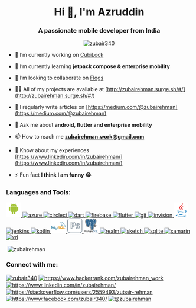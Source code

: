 <h1 align="center">Hi 👋, I'm Azruddin</h1>
<h3 align="center">A passionate mobile developer from India</h3>

<p align="center"> <a href="https://twitter.com/zubair340" target="blank"><img src="https://img.shields.io/twitter/follow/zubair340?logo=twitter&style=for-the-badge" alt="zubair340" /></a> </p>

- 🔭 I’m currently working on [CubiLock](https://https://qubainfotech.com//)

- 🌱 I’m currently learning **jetpack compose & enterprise mobility**

- 👯 I’m looking to collaborate on [Flogs](https://github.com/zubairehman/Flogs)

- 👨‍💻 All of my projects are available at [http://zubairehman.surge.sh/#/](http://zubairehman.surge.sh/#/)

- 📝 I regularly write articles on [https://medium.com/@zubairehman](https://medium.com/@zubairehman)

- 💬 Ask me about **android, flutter and enterprise mobility**

- 📫 How to reach me **zubairehman.work@gmail.com**

- 📄 Know about my experiences [https://www.linkedin.com/in/zubairehman/](https://www.linkedin.com/in/zubairehman/)

- ⚡ Fun fact **I think I am funny 😂**

<h3 align="left">Languages and Tools:</h3>
<p align="left"> <a href="https://developer.android.com" target="_blank"> <img src="https://raw.githubusercontent.com/devicons/devicon/master/icons/android/android-original-wordmark.svg" alt="android" width="40" height="40"/> </a> <a href="https://azure.microsoft.com/en-in/" target="_blank"> <img src="https://www.vectorlogo.zone/logos/microsoft_azure/microsoft_azure-icon.svg" alt="azure" width="40" height="40"/> </a> <a href="https://circleci.com" target="_blank"> <img src="https://www.vectorlogo.zone/logos/circleci/circleci-icon.svg" alt="circleci" width="40" height="40"/> </a> <a href="https://dart.dev" target="_blank"> <img src="https://www.vectorlogo.zone/logos/dartlang/dartlang-icon.svg" alt="dart" width="40" height="40"/> </a> <a href="https://firebase.google.com/" target="_blank"> <img src="https://www.vectorlogo.zone/logos/firebase/firebase-icon.svg" alt="firebase" width="40" height="40"/> </a> <a href="https://flutter.dev" target="_blank"> <img src="https://www.vectorlogo.zone/logos/flutterio/flutterio-icon.svg" alt="flutter" width="40" height="40"/> </a> <a href="https://git-scm.com/" target="_blank"> <img src="https://www.vectorlogo.zone/logos/git-scm/git-scm-icon.svg" alt="git" width="40" height="40"/> </a> <a href="https://www.invisionapp.com/" target="_blank"> <img src="https://www.vectorlogo.zone/logos/invisionapp/invisionapp-icon.svg" alt="invision" width="40" height="40"/> </a> <a href="https://www.java.com" target="_blank"> <img src="https://raw.githubusercontent.com/devicons/devicon/master/icons/java/java-original.svg" alt="java" width="40" height="40"/> </a> <a href="https://www.jenkins.io" target="_blank"> <img src="https://www.vectorlogo.zone/logos/jenkins/jenkins-icon.svg" alt="jenkins" width="40" height="40"/> </a> <a href="https://kotlinlang.org" target="_blank"> <img src="https://www.vectorlogo.zone/logos/kotlinlang/kotlinlang-icon.svg" alt="kotlin" width="40" height="40"/> </a> <a href="https://www.mysql.com/" target="_blank"> <img src="https://raw.githubusercontent.com/devicons/devicon/master/icons/mysql/mysql-original-wordmark.svg" alt="mysql" width="40" height="40"/> </a> <a href="https://www.photoshop.com/en" target="_blank"> <img src="https://raw.githubusercontent.com/devicons/devicon/master/icons/photoshop/photoshop-line.svg" alt="photoshop" width="40" height="40"/> </a> <a href="https://www.postgresql.org" target="_blank"> <img src="https://raw.githubusercontent.com/devicons/devicon/master/icons/postgresql/postgresql-original-wordmark.svg" alt="postgresql" width="40" height="40"/> </a> <a href="https://realm.io/" target="_blank"> <img src="https://raw.githubusercontent.com/bestofjs/bestofjs-webui/8665e8c267a0215f3159df28b33c365198101df5/public/logos/realm.svg" alt="realm" width="40" height="40"/> </a> <a href="https://www.sketch.com/" target="_blank"> <img src="https://www.vectorlogo.zone/logos/sketchapp/sketchapp-icon.svg" alt="sketch" width="40" height="40"/> </a> <a href="https://www.sqlite.org/" target="_blank"> <img src="https://www.vectorlogo.zone/logos/sqlite/sqlite-icon.svg" alt="sqlite" width="40" height="40"/> </a> <a href="https://dotnet.microsoft.com/apps/xamarin" target="_blank"> <img src="https://raw.githubusercontent.com/detain/svg-logos/780f25886640cef088af994181646db2f6b1a3f8/svg/xamarin.svg" alt="xamarin" width="40" height="40"/> </a> <a href="https://www.adobe.com/products/xd.html" target="_blank"> <img src="https://cdn.worldvectorlogo.com/logos/adobe-xd.svg" alt="xd" width="40" height="40"/> </a> </p>

<p>&nbsp;<img align="center" src="https://github-readme-stats.vercel.app/api?username=zubairehman&show_icons=true&locale=en" alt="zubairehman" /></p>
<h3 align="left">Connect with me:</h3>
<p align="left">
<a href="https://twitter.com/zubair340" target="blank"><img align="center" src="https://img.icons8.com/fluent/96/000000/twitter.png" alt="zubair340" height="40" width="40"/></a>
<a href="https://www.hackerrank.com/https://www.hackerrank.com/zubairehman_work" target="blank"><img align="center" src="https://img.icons8.com/windows/64/000000/hackerrank.png" alt="https://www.hackerrank.com/zubairehman_work" height="40" width="40" /></a>
<a href="https://linkedin.com/in/https://www.linkedin.com/in/zubairehman/" target="blank"><img align="center" src="https://img.icons8.com/fluent/96/000000/linkedin.png" alt="https://www.linkedin.com/in/zubairehman/" height="40" width="40" /></a>
<a href="https://stackoverflow.com/users/https://stackoverflow.com/users/2559493/zubair-rehman" target="blank"><img align="center" src="https://img.icons8.com/color/96/000000/stackoverflow.png" alt="https://stackoverflow.com/users/2559493/zubair-rehman" height="40" width="40" /></a>
<a href="https://fb.com/https://www.facebook.com/zubair340/" target="blank"><img align="center" src="https://img.icons8.com/fluent/96/000000/facebook-new.png" alt="https://www.facebook.com/zubair340/" height="40" width="40" /></a>
<a href="https://medium.com/@zubairehman" target="blank"><img align="center" src="https://img.icons8.com/ios-filled/50/000000/medium-monogram--v1.png" alt="@zubairehman" height="40" width="40" /></a>
</p>

